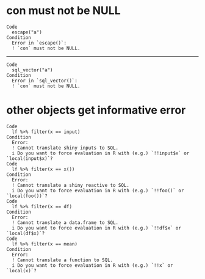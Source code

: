 # con must not be NULL

    Code
      escape("a")
    Condition
      Error in `escape()`:
      ! `con` must not be NULL.

---

    Code
      sql_vector("a")
    Condition
      Error in `sql_vector()`:
      ! `con` must not be NULL.

# other objects get informative error

    Code
      lf %>% filter(x == input)
    Condition
      Error:
      ! Cannot translate shiny inputs to SQL.
      i Do you want to force evaluation in R with (e.g.) `!!input$x` or `local(input$x)`?
    Code
      lf %>% filter(x == x())
    Condition
      Error:
      ! Cannot translate a shiny reactive to SQL.
      i Do you want to force evaluation in R with (e.g.) `!!foo()` or `local(foo())`?
    Code
      lf %>% filter(x == df)
    Condition
      Error:
      ! Cannot translate a data.frame to SQL.
      i Do you want to force evaluation in R with (e.g.) `!!df$x` or `local(df$x)`?
    Code
      lf %>% filter(x == mean)
    Condition
      Error:
      ! Cannot translate a function to SQL.
      i Do you want to force evaluation in R with (e.g.) `!!x` or `local(x)`?

